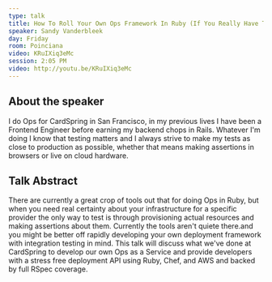 ```yaml
---
type: talk
title: How To Roll Your Own Ops Framework In Ruby (If You Really Have To)
speaker: Sandy Vanderbleek
day: Friday
room: Poinciana
video: KRuIXiq3eMc
session: 2:05 PM
video: http://youtu.be/KRuIXiq3eMc
---
```


## About the speaker

I do Ops for CardSpring in San Francisco, in my previous lives I have been a Frontend Engineer before earning my backend chops in Rails. Whatever I'm doing I know that testing matters and I always strive to make my tests as close to production as possible, whether that means making assertions in browsers or live on cloud hardware.

## Talk Abstract

There are currently a great crop of tools out that for doing Ops in Ruby, but when you need real certainty about your infrastructure for a specific provider the only way to test is through provisioning actual resources and making assertions about them. Currently the tools aren't quiete there.and you might be better off rapidly developing your own deployment framework with integration testing in mind. This talk will discuss what we've done at CardSpring to develop our own Ops as a Service and provide developers with a stress free deployment API using Ruby, Chef, and AWS and backed by full RSpec coverage.
